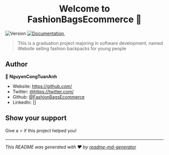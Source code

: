 <h1 align="center">Welcome to FashionBagsEcommerce 👋</h1>
<p>
  <img alt="Version" src="https://img.shields.io/badge/version-1.0Beta-blue.svg?cacheSeconds=2592000" />
  <a href="https://docs.google.com/document/d/1MsaYcgl64x0XWFHMWi9YX1vPV2qRbkI3/edit?usp=drive_link&ouid=105629045724007905232&rtpof=true&sd=true" target="_blank">
    <img alt="Documentation" src="https://img.shields.io/badge/documentation-yes-brightgreen.svg" />
  </a>
  <a href="https://twitter.com/https:\/\/twitter.com\/NguyenCongTuanA" target="_blank">
    <img alt="" src="" />
  </a>
</p>

> This is a graduation project majoring in software development, named Website selling fashion backpacks for young people

## Author

👤 **NguyenCongTuanAnh**

* Website: https://github.com/
* Twitter: [@https:\/\/twitter.com\/](https://twitter.com/https:\/\/twitter.com\/)
* Github: [@FashionBagsEcommerce](https://github.com/FashionBagsEcommerce)
* LinkedIn: []

## Show your support

Give a ⭐️ if this project helped you!

***
_This README was generated with ❤️ by [readme-md-generator](https://github.com/kefranabg/readme-md-generator)_
